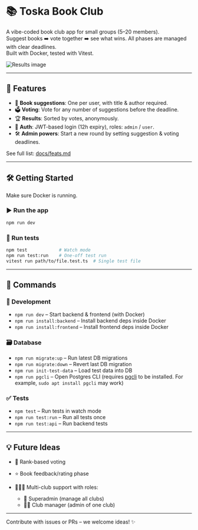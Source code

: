 # 📚 Toska Book Club

A vibe-coded book club app for small groups (5–20 members).  
Suggest books ➡️ vote together ➡️ see what wins. All phases are managed with clear deadlines.  
Built with Docker, tested with Vitest.

![Results image](/docs/results.png.png)

---

## 🚀 Features

- 🧾 **Book suggestions**: One per user, with title & author required.
- 🗳️ **Voting**: Vote for any number of suggestions before the deadline.
- 🏆 **Results**: Sorted by votes, anonymously.
- 🔐 **Auth**: JWT-based login (12h expiry), roles: `admin` / `user`.
- 🛠️ **Admin powers**: Start a new round by setting suggestion & voting deadlines.

See full list: [docs/feats.md](docs/feats.md)

---

## 🛠️ Getting Started

Make sure Docker is running.

### ▶️ Run the app

```bash
npm run dev
```

### 🧪 Run tests

```bash
npm test            # Watch mode
npm run test:run    # One-off test run
vitest run path/to/file.test.ts  # Single test file
```

---

## 🧰 Commands

### 🔄 Development

- `npm run dev` – Start backend & frontend (with Docker)
- `npm run install:backend` – Install backend deps inside Docker
- `npm run install:frontend` – Install frontend deps inside Docker

### 🗃️ Database

- `npm run migrate:up` – Run latest DB migrations
- `npm run migrate:down` – Revert last DB migration
- `npm run init-test-data` – Load test data into DB
- `npm run pgcli` – Open Postgres CLI (requires [pgcli](https://github.com/dbcli/pgcli) to be installed. For example, `sudo apt install pgcli` may work)

### ✅ Tests

- `npm test` – Run tests in watch mode
- `npm run test:run` – Run all tests once
- `npm run test:api` – Run backend tests

---

## 💡 Future Ideas

- 🔢 Rank-based voting
- ⭐ Book feedback/rating phase
- 🧑‍🤝‍🧑 Multi-club support with roles:

  - 🧙 Superadmin (manage all clubs)
  - 👩‍💼 Club manager (admin of one club)

---

Contribute with issues or PRs – we welcome ideas! ✨
